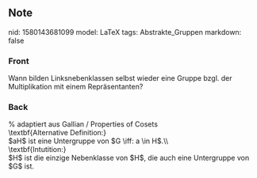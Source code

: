 ## Note
nid: 1580143681099
model: LaTeX
tags: Abstrakte_Gruppen
markdown: false

### Front
Wann bilden Linksnebenklassen selbst wieder eine Gruppe bzgl. der Multiplikation mit einem Repräsentanten?

### Back
<div>% adaptiert aus Gallian / Properties of Cosets</div><div>
</div><div>\textbf{Alternative Definition:}</div><div>
</div><div>$aH$ ist eine Untergruppe von $G \iff: a \in H$.\\</div><div>
</div><div>\textbf{Intutition:}</div><div>
</div><div>$H$ ist die einzige Nebenklasse von $H$, die auch eine Untergruppe von $G$ ist.</div>
